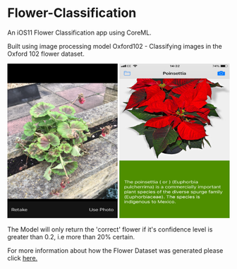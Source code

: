# Flower-Classification
An iOS11 Flower Classification app using CoreML.

Built using image processing model Oxford102 - Classifying images in the Oxford 102 flower dataset.

<img src="https://github.com/ajvelo/Flower-Classification/blob/master/screenShot_1.PNG" width="250" height="350"> <img src="https://github.com/ajvelo/Flower-Classification/blob/master/screenShot_2.PNG" width="250" height="350">

The Model will only return the 'correct' flower if it's confidence level is greater than 0.2, i.e more than 20% certain.

For more information about how the Flower Dataset was generated please click [here.](http://www.robots.ox.ac.uk/~vgg/data/flowers/102/)
